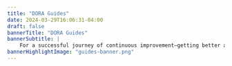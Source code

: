 ```yaml
---
title: "DORA Guides"
date: 2024-03-29T16:06:31-04:00
draft: false
bannerTitle: "DORA Guides"
bannerSubtitle: |
    For a successful journey of continuous improvement—getting better at getting better!—you'll need the right equipment. These guides, written by members of the DORA research project and friends from throughout our <a href="https://dora.community/" target="_blank">community of practice</a>, offer advice from practitioners on how to apply DORA's findings in your own unique context. 
bannerHighlightImage: "guides-banner.png"
---
```

